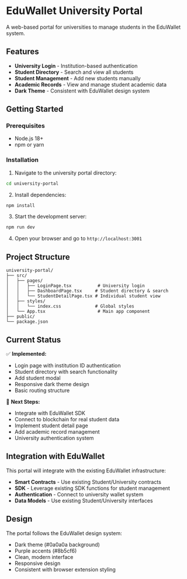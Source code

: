 # EduWallet University Portal

A web-based portal for universities to manage students in the EduWallet system.

## Features

- **University Login** - Institution-based authentication
- **Student Directory** - Search and view all students
- **Student Management** - Add new students manually
- **Academic Records** - View and manage student academic data
- **Dark Theme** - Consistent with EduWallet design system

## Getting Started

### Prerequisites

- Node.js 18+
- npm or yarn

### Installation

1. Navigate to the university portal directory:

```bash
cd university-portal
```

2. Install dependencies:

```bash
npm install
```

3. Start the development server:

```bash
npm run dev
```

4. Open your browser and go to `http://localhost:3001`

## Project Structure

```
university-portal/
├── src/
│   ├── pages/
│   │   ├── LoginPage.tsx          # University login
│   │   ├── DashboardPage.tsx     # Student directory & search
│   │   └── StudentDetailPage.tsx # Individual student view
│   ├── styles/
│   │   └── index.css             # Global styles
│   └── App.tsx                    # Main app component
├── public/
└── package.json
```

## Current Status

✅ **Implemented:**

- Login page with institution ID authentication
- Student directory with search functionality
- Add student modal
- Responsive dark theme design
- Basic routing structure

🔄 **Next Steps:**

- Integrate with EduWallet SDK
- Connect to blockchain for real student data
- Implement student detail page
- Add academic record management
- University authentication system

## Integration with EduWallet

This portal will integrate with the existing EduWallet infrastructure:

- **Smart Contracts** - Use existing Student/University contracts
- **SDK** - Leverage existing SDK functions for student management
- **Authentication** - Connect to university wallet system
- **Data Models** - Use existing Student/University interfaces

## Design

The portal follows the EduWallet design system:

- Dark theme (#0a0a0a background)
- Purple accents (#8b5cf6)
- Clean, modern interface
- Responsive design
- Consistent with browser extension styling
